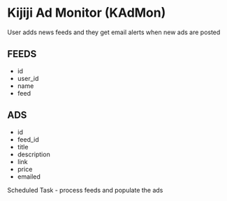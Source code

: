 # Kijiji Ad Monitor (KAdMon)

User adds news feeds and they get email alerts when new ads are posted

## FEEDS
* id
* user_id
* name
* feed

## ADS
* id
* feed_id
* title
* description
* link
* price
* emailed


Scheduled Task - process feeds and populate the ads